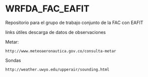 # WRFDA_FAC_EAFIT

Repositorio para el grupo de trabajo conjunto de la FAC con EAFIT



links útiles descarga de datos de observaciones

Metar:


    http://www.meteoaeronautica.gov.co/consulta-metar
    
    
    
Sondas    


    http://weather.uwyo.edu/upperair/sounding.html
